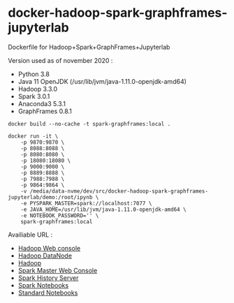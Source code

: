 # docker-hadoop-spark-graphframes-jupyterlab
Dockerfile for Hadoop+Spark+GraphFrames+Jupyterlab

Version used as of november 2020 :
- Python 3.8
- Java 11 OpenJDK (/usr/lib/jvm/java-1.11.0-openjdk-amd64)
- Hadoop 3.3.0
- Spark 3.0.1
- Anaconda3 5.3.1
- GraphFrames 0.8.1

```
docker build --no-cache -t spark-graphframes:local .
```

```
docker run -it \
    -p 9870:9870 \
    -p 8088:8088 \
    -p 8080:8080 \
    -p 18080:18080 \
    -p 9000:9000 \
    -p 8889:8888 \
    -p 7988:7988 \
    -p 9864:9864 \
    -v /media/data-nvme/dev/src/docker-hadoop-spark-graphframes-jupyterlab/demo:/root/ipynb \
    -e PYSPARK_MASTER=spark://localhost:7077 \
    -e JAVA_HOME=/usr/lib/jvm/java-1.11.0-openjdk-amd64 \
    -e NOTEBOOK_PASSWORD='' \
    spark-graphframes:local
```

Availiable URL :
- [Hadoop Web console](http://localhost:9870)
- [Hadoop DataNode](http://localhost:9864)
- [Hadoop](http://localhost:8088)
- [Spark Master Web Console](http://localhost:8080)
- [Spark History Server](http://localhost:18080)
- [Spark Notebooks](http://localhost:8889)
- [Standard Notebooks](http://localhost:7988)

